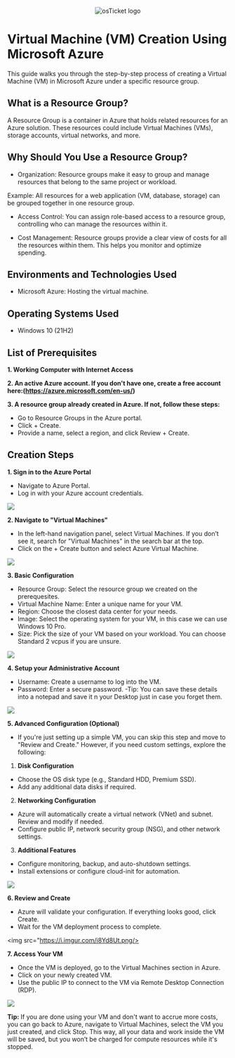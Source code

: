 <p align="center">
<img src="https://i.imgur.com/5SeOYQQ.png" alt="osTicket logo"/>
</p>

<h1>Virtual Machine (VM) Creation Using Microsoft Azure</h1>
This guide walks you through the step-by-step process of creating a Virtual Machine (VM) in Microsoft Azure under a specific resource group.<br />


<h2>What is a Resource Group?</h2>
A Resource Group is a container in Azure that holds related resources for an Azure solution. These resources could include Virtual Machines (VMs), storage accounts, virtual networks, and more.

<h2>Why Should You Use a Resource Group?</h2>

- Organization: Resource groups make it easy to group and manage resources that belong to the same project or workload.

Example: All resources for a web application (VM, database, storage) can be grouped together in one resource group.

- Access Control: You can assign role-based access to a resource group, controlling who can manage the resources within it.

- Cost Management: Resource groups provide a clear view of costs for all the resources within them. This helps you monitor and optimize spending.

<h2>Environments and Technologies Used</h2>

- Microsoft Azure: Hosting the virtual machine.

<h2>Operating Systems Used </h2>

- Windows 10</b> (21H2)

<h2>List of Prerequisites</h2>

**1. Working Computer with Internet Access** 

**2. An active Azure account. If you don't have one, create a free account here:(https://azure.microsoft.com/en-us/)**

**3. A resource group already created in Azure. If not, follow these steps:**
- Go to Resource Groups in the Azure portal.
- Click + Create.
- Provide a name, select a region, and click Review + Create.

<h2>Creation Steps</h2>

**1. Sign in to the Azure Portal**
- Navigate to Azure Portal.
- Log in with your Azure account credentials.

<img src="https://i.imgur.com/ue7Sg4V.png"/>
  
**2. Navigate to "Virtual Machines"**
- In the left-hand navigation panel, select Virtual Machines. If you don’t see it, search for "Virtual Machines" in the search bar at the top.
- Click on the + Create button and select Azure Virtual Machine.

<img src="https://i.imgur.com/pzEWZwy.png"/>

**3. Basic Configuration**
- Resource Group: Select the resource group we created on the prerequesites.
- Virtual Machine Name: Enter a unique name for your VM. 
- Region: Choose the closest data center for your needs.
- Image: Select the operating system for your VM, in this case we can use Windows 10 Pro.
- Size: Pick the size of your VM based on your workload. You can choose Standard 2 vcpus if you are unsure.

<img src="https://i.imgur.com/jSaTUM0.png"/>
  
**4. Setup your Administrative Account**
- Username: Create a username to log into the VM.
- Password: Enter a secure password. 
-Tip: You can save these details into a notepad and save it n your Desktop just in case you forget them.

<img src="https://i.imgur.com/T4KyBTx.png"/>
 
**5.  Advanced Configuration (Optional)**
- If you're just setting up a simple VM, you can skip this step and move to "Review and Create." However, if you need custom settings, explore the following:

1. **Disk Configuration**
- Choose the OS disk type (e.g., Standard HDD, Premium SSD).
- Add any additional data disks if required.
2. **Networking Configuration**
- Azure will automatically create a virtual network (VNet) and subnet. Review and modify if needed.
- Configure public IP, network security group (NSG), and other network settings.
3. **Additional Features**
- Configure monitoring, backup, and auto-shutdown settings.
- Install extensions or configure cloud-init for automation.

<img src="https://i.imgur.com/EByzgGC.png"/>
  
**6. Review and Create**
- Azure will validate your configuration. If everything looks good, click Create.
- Wait for the VM deployment process to complete.
  
<img src="https://i.imgur.com/i8Yd8Ut.png/>

**7. Access Your VM**
- Once the VM is deployed, go to the Virtual Machines section in Azure.
- Click on your newly created VM.
- Use the public IP to connect to the VM via Remote Desktop Connection (RDP).

<img src="https://i.imgur.com/4TsbIe5.png"/>

**Tip:** If you are done using your VM and don't want to accrue more costs, you can go back to Azure, navigate to Virtual Machines, select the VM you just created, and click Stop. This way, all your data and work inside the VM will be saved, but you won’t be charged for compute resources while it's stopped.




